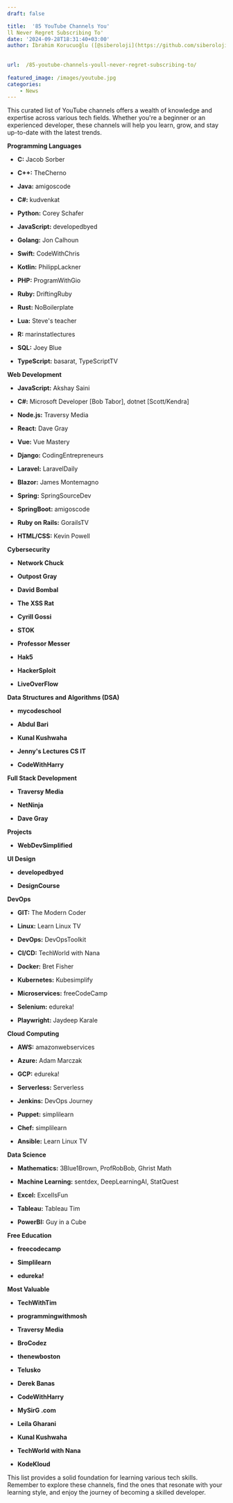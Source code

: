 ```yaml
---
draft: false

title:  '85 YouTube Channels You'
ll Never Regret Subscribing To'
date: '2024-09-28T18:31:40+03:00'
author: İbrahim Korucuoğlu ([@siberoloji](https://github.com/siberoloji))
 
 
url:  /85-youtube-channels-youll-never-regret-subscribing-to/
 
featured_image: /images/youtube.jpg
categories:
    - News
---
```



This curated list of YouTube channels offers a wealth of knowledge and expertise across various tech fields. Whether you're a beginner or an experienced developer, these channels will help you learn, grow, and stay up-to-date with the latest trends.


<!-- wp:heading {"level":3,"className":""} -->
**Programming Languages**


* **C:** Jacob Sorber

* **C++:** TheCherno

* **Java:** amigoscode

* **C#:** kudvenkat

* **Python:** Corey Schafer

* **JavaScript:** developedbyed

* **Golang:** Jon Calhoun

* **Swift:** CodeWithChris

* **Kotlin:** PhilippLackner

* **PHP:** ProgramWithGio

* **Ruby:** DriftingRuby

* **Rust:** NoBoilerplate

* **Lua:** Steve's teacher

* **R:** marinstatlectures

* **SQL:** Joey Blue

* **TypeScript:** basarat, TypeScriptTV



<!-- wp:heading {"level":3,"className":""} -->
**Web Development**


* **JavaScript:** Akshay Saini

* **C#:** Microsoft Developer [Bob Tabor], dotnet [Scott/Kendra]

* **Node.js:** Traversy Media

* **React:** Dave Gray

* **Vue:** Vue Mastery

* **Django:** CodingEntrepreneurs

* **Laravel:** LaravelDaily

* **Blazor:** James Montemagno

* **Spring:** SpringSourceDev

* **SpringBoot:** amigoscode

* **Ruby on Rails:** GorailsTV

* **HTML/CSS:** Kevin Powell



<!-- wp:heading {"level":3,"className":""} -->
**Cybersecurity**


* **Network Chuck**

* **Outpost Gray**

* **David Bombal**

* **The XSS Rat**

* **Cyrill Gossi**

* **STOK**

* **Professor Messer**

* **Hak5**

* **HackerSploit**

* **LiveOverFlow**



<!-- wp:heading {"level":3,"className":""} -->
**Data Structures and Algorithms (DSA)**


* **mycodeschool**

* **Abdul Bari**

* **Kunal Kushwaha**

* **Jenny's Lectures CS IT**

* **CodeWithHarry**



<!-- wp:heading {"level":3,"className":""} -->
**Full Stack Development**


* **Traversy Media**

* **NetNinja**

* **Dave Gray**



<!-- wp:heading {"level":3,"className":""} -->
**Projects**


* **WebDevSimplified**



<!-- wp:heading {"level":3,"className":""} -->
**UI Design**


* **developedbyed**

* **DesignCourse**



<!-- wp:heading {"level":3,"className":""} -->
**DevOps**


* **GIT:** The Modern Coder

* **Linux:** Learn Linux TV

* **DevOps:** DevOpsToolkit

* **CI/CD:** TechWorld with Nana

* **Docker:** Bret Fisher

* **Kubernetes:** Kubesimplify

* **Microservices:** freeCodeCamp

* **Selenium:** edureka!

* **Playwright:** Jaydeep Karale



<!-- wp:heading {"level":3,"className":""} -->
**Cloud Computing**


* **AWS:** amazonwebservices

* **Azure:** Adam Marczak

* **GCP:** edureka!

* **Serverless:** Serverless

* **Jenkins:** DevOps Journey

* **Puppet:** simplilearn

* **Chef:** simplilearn

* **Ansible:** Learn Linux TV



<!-- wp:heading {"level":3,"className":""} -->
**Data Science**


* **Mathematics:** 3Blue1Brown, ProfRobBob, Ghrist Math

* **Machine Learning:** sentdex, DeepLearningAI, StatQuest

* **Excel:** ExcelIsFun

* **Tableau:** Tableau Tim

* **PowerBI:** Guy in a Cube



<!-- wp:heading {"level":3,"className":""} -->
**Free Education**


* **freecodecamp**

* **Simplilearn**

* **edureka!**



<!-- wp:heading {"level":3,"className":""} -->
**Most Valuable**


* **TechWithTim**

* **programmingwithmosh**

* **Traversy Media**

* **BroCodez**

* **thenewboston**

* **Telusko**

* **Derek Banas**

* **CodeWithHarry**

* **MySirG .com**

* **Leila Gharani**

* **Kunal Kushwaha**

* **TechWorld with Nana**

* **KodeKloud**




This list provides a solid foundation for learning various tech skills. Remember to explore these channels, find the ones that resonate with your learning style, and enjoy the journey of becoming a skilled developer.
